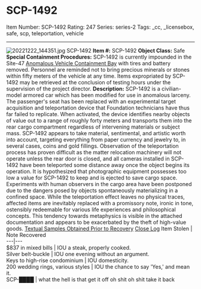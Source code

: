 # SCP-1492
Item Number: SCP-1492
Rating: 247
Series: series-2
Tags: _cc, _licensebox, safe, scp, teleportation, vehicle

---

![20221222_144351.jpg](https://scp-wiki.wikidot.com/local--files/scp-1492/20221222_144351.jpg)
SCP-1492
**Item #:** SCP-1492
**Object Class:** Safe
**Special Containment Procedures:** SCP-1492 is currently impounded in the Site-47 [Anomalous Vehicle Containment Bay](/reach-s-blueprint-folder) with tires and battery removed. Personnel are reminded not to bring precious minerals or stones within fifty meters of the vehicle at any time.
Items expropriated by SCP-1492 may be retrieved at the conclusion of testing hours under the supervision of the project director.
**Description:** SCP-1492 is a civilian-model armored car which has been modified for use in anomalous larceny. The passenger's seat has been replaced with an experimental target acquisition and teleportation device that Foundation technicians have thus far failed to replicate. When activated, the device identifies nearby objects of value out to a range of roughly forty meters and transports them into the rear cargo compartment regardless of intervening materials or subject mass.
SCP-1492 appears to take material, sentimental, and artistic worth into account, targeting everything from paper currency and jewelry to, in several cases, coins and gold fillings. Observation of the teleportation process has proven difficult as the matter relocation machinery will not operate unless the rear door is closed, and all cameras installed in SCP-1492 have been teleported some distance away once the object begins its operation. It is hypothesized that photographic equipment possesses too low a value for SCP-1492 to keep and is ejected to save cargo space. Experiments with human observers in the cargo area have been postponed due to the dangers posed by objects spontaneously materializing in a confined space.
While the teleportation effect leaves no physical traces, affected items are inevitably replaced with a promissory note, ironic in tone, ostensibly redeemable for various life experiences and philosophical concepts. This tendency towards metaphysics is visible in the attached documentation and appears to be exacerbated by the theft of high-value goods.
[Textual Samples Obtained Prior to Recovery](javascript:;)
[Close Log](javascript:;)
Item Stolen | Note Recovered  
---|---  
$837 in mixed bills | IOU a steak, properly cooked.  
Silver belt-buckle | IOU one evening without an argument.  
Keys to high-rise condominium | IOU domesticity.  
200 wedding rings, various styles | IOU the chance to say 'Yes,' and mean it.  
SCP-████ | what the hell is that get it off oh shit oh shit take it back